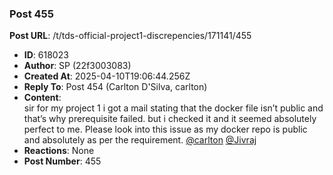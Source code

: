 ### Post 455
**Post URL**: /t/tds-official-project1-discrepencies/171141/455
- **ID**: 618023
- **Author**: SP (22f3003083)
- **Created At**: 2025-04-10T19:06:44.256Z
- **Reply To**: Post 454 (Carlton D'Silva, carlton)
- **Content**:  
  sir for my project 1 i got a mail stating that the docker file isn’t public and that’s why prerequisite failed. but i checked it and it seemed absolutely perfect to me. Please look into this issue as my docker repo is public and absolutely as per the requirement.  <a class="mention" href="/u/carlton">@carlton</a> <a class="mention" href="/u/jivraj">@Jivraj</a>
- **Reactions**: None
- **Post Number**: 455

